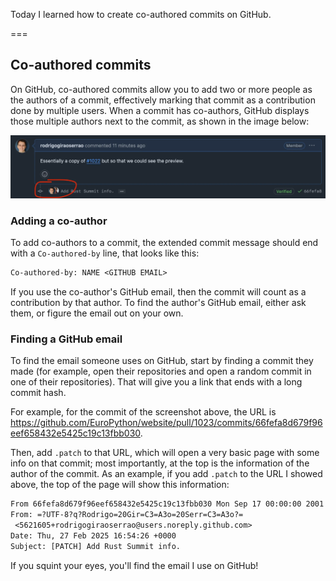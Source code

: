 Today I learned how to create co-authored commits on GitHub.

===


## Co-authored commits

On GitHub, co-authored commits allow you to add two or more people as the authors of a commit, effectively marking that commit as a contribution done by multiple users.
When a commit has co-authors, GitHub displays those multiple authors next to the commit, as shown in the image below:

![Screenshot of a commit on GitHub that shows two profile pictures next to the commit, the two authors of the commit, instead of the usual single profile picture.](_commit.webp "A commit with two authors.")


### Adding a co-author

To add co-authors to a commit, the extended commit message should end with a `Co-authored-by` line, that looks like this:

```txt
Co-authored-by: NAME <GITHUB EMAIL>
```

If you use the co-author's GitHub email, then the commit will count as a contribution by that author.
To find the author's GitHub email, either ask them, or figure the email out on your own.


### Finding a GitHub email

To find the email someone uses on GitHub, start by finding a commit they made (for example, open their repositories and open a random commit in one of their repositories).
That will give you a link that ends with a long commit hash.

For example, for the commit of the screenshot above, the URL is <https://github.com/EuroPython/website/pull/1023/commits/66fefa8d679f96eef658432e5425c19c13fbb030>.

Then, add `.patch` to that URL, which will open a very basic page with some info on that commit; most importantly, at the top is the information of the author of the commit.
As an example, if you add `.patch` to the URL I showed above, the top of the page will show this information:

```txt
From 66fefa8d679f96eef658432e5425c19c13fbb030 Mon Sep 17 00:00:00 2001
From: =?UTF-8?q?Rodrigo=20Gir=C3=A3o=20Serr=C3=A3o?=
 <5621605+rodrigogiraoserrao@users.noreply.github.com>
Date: Thu, 27 Feb 2025 16:54:26 +0000
Subject: [PATCH] Add Rust Summit info.
```

If you squint your eyes, you'll find the email I use on GitHub!
